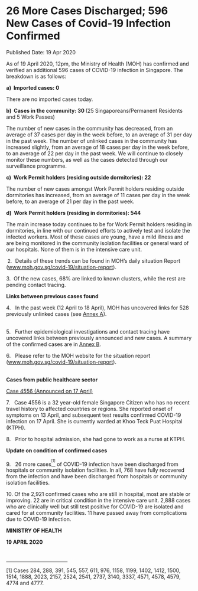 <html>
    <meta http-equiv="Content-Type" content="text/html; charset=utf-8"/>
    <meta charset="utf-8"/>
    <title>26 More Cases Discharged; 596 New Cases of Covid-19 Infection Confirmed</title>
    <body><h1>26 More Cases Discharged; 596 New Cases of Covid-19 Infection Confirmed</h1>
    <p>Published Date: 19 Apr 2020</p> <p>As of 19 April 2020, 12pm, the Ministry of Health (MOH) has confirmed and verified an additional 596 cases of COVID-19 infection in Singapore. The breakdown is as follows: </p> <p><strong>a)&nbsp; Imported cases: 0</strong></p><p><p>There are no imported cases today.&nbsp; &nbsp;</p><p><strong>b)&nbsp; Cases in the community: 30 </strong>(25 Singaporeans/Permanent Residents and 5 Work Passes)</p></p><p><p>The number of new cases in the community has decreased, from an average of 37 cases per day in the week before, to an average of 31 per day in the past week. The number of unlinked cases in the community has increased slightly, from an average of 18 cases per day in the week before, to an average of 22 per day in the past week.&nbsp;We will continue to closely monitor these numbers, as well as the cases detected through our surveillance programme.</p><p><strong>c)&nbsp; Work Permit holders (residing outside dormitories): 22</strong></p></p><p><p>The number of new cases amongst Work Permit holders residing outside dormitories has increased, from an average of 11 cases per day in the week before, to an average of 21 per day in the past week.&nbsp;</p><p><strong>d)&nbsp; Work Permit holders (residing in dormitories): 544</strong></p></p> <p>The main increase today continues to be for Work Permit holders residing in dormitories, in line with our continued efforts to actively test and isolate the infected workers. Most of these cases are young, have a mild illness and are being monitored in the community isolation facilities or general ward of our hospitals. None of them is in the intensive care unit.</p> <p><span style="font-size: 13px;">&nbsp;2.<strong>&nbsp; &nbsp;</strong></span>Details of these trends can be found in MOH’s daily situation Report (<a href="http://www.moh.gov.sg/covid-19/situation-report">www.moh.gov.sg/covid-19/situation-report</a>).</p><p><p>3.&nbsp; Of the new cases, 68% are linked to known clusters, while the rest are pending contact tracing.</p></p> <p><strong>Links between previous cases found</strong><br></p><p>4.&nbsp; &nbsp;In the past week (12 April to 18 April), MOH has uncovered links for 528 previously unlinked cases (see <a href="/docs/librariesprovider5/default-document-library/annex-ae5f2460aa89c4e7b9169d392d85e380b.pdf?sfvrsn=7d2e9f15_0" title="Annex A">Annex A</a>). </p><p><br>5.&nbsp; &nbsp;Further epidemiological investigations and contact tracing have uncovered links between previously announced and new cases. A summary of the confirmed cases are in <u><a href="/docs/librariesprovider5/default-document-library/annex-b5b793d89fa65418ca2cc232a47b12dfa.pdf?sfvrsn=995429a1_0" title="Annex B">Annex B</a></u>.</p><p>6.&nbsp; &nbsp;Please refer to the MOH website for the situation report (<a href="http://www.moh.gov.sg/covid-19/situation-report">www.moh.gov.sg/covid-19/situation-report</a>). <p><strong><br></strong><strong>Cases from public healthcare sector</strong></p><p><u>Case 4556 (Announced on 17 April)</u></p><p>7.&nbsp; &nbsp;Case 4556 is a 32 year-old female Singapore Citizen who has no recent travel history to affected countries or regions. She reported onset of symptoms on 13 April, and subsequent test results confirmed COVID-19 infection on 17 April. She is currently warded at Khoo Teck Puat Hospital (KTPH).</p></p><p><p>8.&nbsp; &nbsp;Prior to hospital admission, she had gone to work as a nurse at KTPH.</p></p><p><p><strong>Update on condition of confirmed cases</strong></p><p>9.&nbsp; &nbsp;26 more cases<a href="file:///C:/Users/Vimita/Downloads/Press%20Release-Confirmed%20cases%205993%20to%206588-Draft%2019Apr%202215h%20(Final)%20(5).docx#_ftn1" name="_ftnref1" title=""><sup><sup>[1]</sup></sup></a> of COVID-19 infection have been discharged from hospitals or community isolation facilities. In all, 768 have fully recovered from the infection and have been discharged from hospitals or community isolation facilities.</p></p><p><p>10. Of the 2,921 confirmed cases who are still in hospital, most are stable or improving. 22 are in critical condition in the intensive care unit. 2,888 cases who are clinically well but still test positive for COVID-19 are isolated and cared for at community facilities. 11 have passed away from complications due to COVID-19 infection.</p></p><p><strong>MINISTRY OF HEALTH</strong><br></p><p><strong>19 APRIL 2020</strong></p><div><br clear="all"> <hr align="left" size="1" width="33%"> <div id="ftn1"> </div></div><p>[1] Cases 284, 288, 391, 545, 557, 611, 976, 1158, 1199, 1402, 1412, 1500, 1514, 1888, 2023, 2157, 2524, 2541, 2737, 3140, 3337, 4571, 4578, 4579, 4774 and 4777.</p></body>
</html>